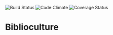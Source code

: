 ![Build Status](https://codeship.com/projects/10bcc490-00ff-0135-14b2-069a29c9110d/status?branch=master)
![Code Climate](https://codeclimate.com/github/ryancoopersmith/biblioculture.png)
![Coverage Status](https://coveralls.io/repos/ryancoopersmith/biblioculture/badge.png)

# Biblioculture
